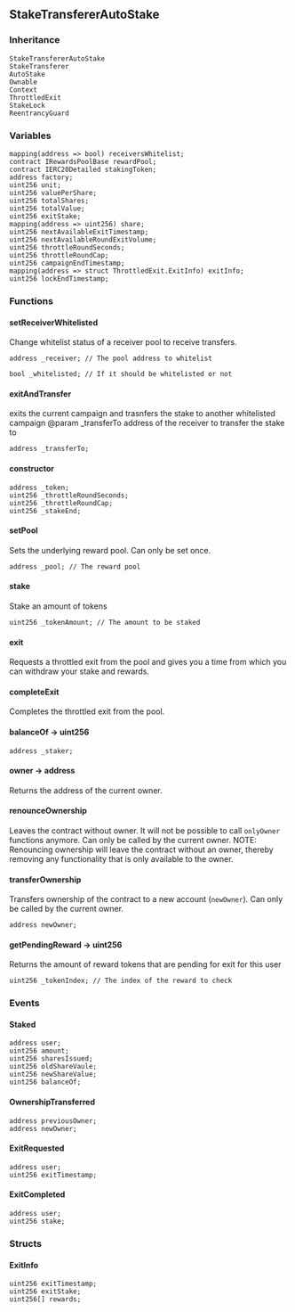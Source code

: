 ## StakeTransfererAutoStake

### Inheritance

```
StakeTransfererAutoStake
StakeTransferer
AutoStake
Ownable
Context
ThrottledExit
StakeLock
ReentrancyGuard
```

### Variables

```Solidity
mapping(address => bool) receiversWhitelist;
contract IRewardsPoolBase rewardPool;
contract IERC20Detailed stakingToken;
address factory;
uint256 unit;
uint256 valuePerShare;
uint256 totalShares;
uint256 totalValue;
uint256 exitStake;
mapping(address => uint256) share;
uint256 nextAvailableExitTimestamp;
uint256 nextAvailableRoundExitVolume;
uint256 throttleRoundSeconds;
uint256 throttleRoundCap;
uint256 campaignEndTimestamp;
mapping(address => struct ThrottledExit.ExitInfo) exitInfo;
uint256 lockEndTimestamp;
```

### Functions

#### setReceiverWhitelisted

Change whitelist status of a receiver pool to receive transfers.

```Solidity
address _receiver; // The pool address to whitelist

bool _whitelisted; // If it should be whitelisted or not
```

#### exitAndTransfer

exits the current campaign and trasnfers the stake to another whitelisted campaign
@param \_transferTo address of the receiver to transfer the stake to

```Solidity
address _transferTo;
```

#### constructor

```Solidity
address _token;
uint256 _throttleRoundSeconds;
uint256 _throttleRoundCap;
uint256 _stakeEnd;
```

#### setPool

Sets the underlying reward pool. Can only be set once.

```Solidity
address _pool; // The reward pool
```

#### stake

Stake an amount of tokens

```Solidity
uint256 _tokenAmount; // The amount to be staked
```

#### exit

Requests a throttled exit from the pool and gives you a time from which you can withdraw your stake and rewards.

#### completeExit

Completes the throttled exit from the pool.

#### balanceOf → uint256

```Solidity
address _staker;
```

#### owner → address

Returns the address of the current owner.

#### renounceOwnership

Leaves the contract without owner. It will not be possible to call
`onlyOwner` functions anymore. Can only be called by the current owner.
NOTE: Renouncing ownership will leave the contract without an owner,
thereby removing any functionality that is only available to the owner.

#### transferOwnership

Transfers ownership of the contract to a new account (`newOwner`).
Can only be called by the current owner.

```Solidity
address newOwner;
```

#### getPendingReward → uint256

Returns the amount of reward tokens that are pending for exit for this user

```Solidity
uint256 _tokenIndex; // The index of the reward to check
```

### Events

#### Staked

```Solidity
address user;
uint256 amount;
uint256 sharesIssued;
uint256 oldShareVaule;
uint256 newShareValue;
uint256 balanceOf;
```

#### OwnershipTransferred

```Solidity
address previousOwner;
address newOwner;
```

#### ExitRequested

```Solidity
address user;
uint256 exitTimestamp;
```

#### ExitCompleted

```Solidity
address user;
uint256 stake;
```

### Structs

#### ExitInfo

```Solidity
uint256 exitTimestamp;
uint256 exitStake;
uint256[] rewards;
```
